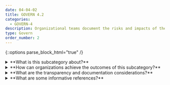 ```yaml
---
date: 04-04-02
title: GOVERN 4.2
categories:
  - GOVERN-4
description: Organizational teams document the risks and impacts of the technology they design, develop, or deploy and communicate about these impacts more broadly.
type: Govern
order_number: 2
---
```

{::options parse_block_html="true" /}


<details>
<summary markdown="span">**What is this subcategory about?**</summary>
<br>
Impact assessments are an approach for driving responsible and ethical technology development practices. And, within a specific use case, these assessments can provide a high-level structure for organizations to frame risks of a given algorithm or deployment. Impact assessments can also serve as a mechanism for organizations to articulate risks and generate documentation for mitigation and oversight activities when harms do arise. 

Impact assessments should be applied at the beginning of a process but also iteratively and regularly since goals and outcomes can evolve over time. It is also important to consider conflicts of interest, or undue influence, related to the organizational team being assessed.

</details>

<details>
<summary markdown="span">**How can organizations achieve the outcomes of this subcategory?**</summary>
* Establish impact assessment policies and processes for AI systems used by the organization.
* Ensure impact assessment policies are appropriate to evaluate the potential negative impact of a system and how quickly a system changes, and that assessments are applied on a regular basis.
* Ensure impact assessments are utilized to inform broader assessments of AI system risk.

</details>

<details>
<summary markdown="span">**What are the transparency and documentation considerations?**</summary>
<br>
Column G goes here.

</details>

<details>
<summary markdown="span">**What are some informative references?**</summary>
<br>
Bd. Governors Fed. Rsrv. Sys., Supervisory Guidance on Model Risk Management, SR Letter 11-7 (Apr. 4, 2011)

Patrick Hall, Navdeep Gill, and Benjamin Cox, “Responsible Machine Learning,” O’Reilly Media, 2020, available at https://www.oreilly.com/library/view/responsible-machine-learning/9781492090878/

Off. Superintendent Fin. Inst. Canada, Enterprise-Wide Model Risk Management for Deposit-Taking
Institutions, E-23 (Sept. 2017).

GAO, “Artificial Intelligence: An Accountability Framework for Federal Agencies and Other Entities,” GAO@100 (GAO-21-519SP), June 2021, https://www.gao.gov/assets/gao-21-519sp.pdf.

Donald Sull, Stefano Turconi, and Charles Sull, “When It Comes to Culture, Does Your Company Walk the Talk?” MIT Sloan Mgmt. Rev., 2020, https://sloanreview.mit.edu/article/when-it-comes-to-culture-does-your-company-walk-the-talk.

Kathy Baxter, AI Ethics Maturity Model, Salesforce https://www.salesforceairesearch.com/static/ethics/EthicalAIMaturityModel.pdf

</details>
